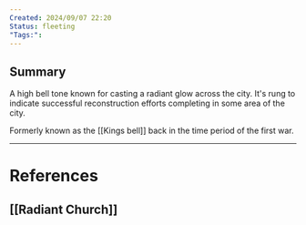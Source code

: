 ```yaml
---
Created: 2024/09/07 22:20
Status: fleeting
"Tags:":
---
```

## Summary
A high bell tone known for casting a radiant glow across the city. It's rung to indicate successful reconstruction efforts completing in some area of the city.

Formerly known as the [[Kings bell]] back in the time period of the first war.

---
# References
## [[Radiant Church]]